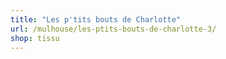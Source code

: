 ```yaml
---
title: "Les p'tits bouts de Charlotte"
url: /mulhouse/les-ptits-bouts-de-charlotte-3/
shop: tissu
---
```


